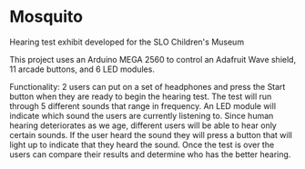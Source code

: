 # Mosquito
Hearing test exhibit developed for the SLO Children's Museum

This project uses an Arduino MEGA 2560 to control an Adafruit Wave shield, 11 arcade buttons, and 6 LED modules. 

Functionality: 2 users can put on a set of headphones and press the Start button when they are ready to begin the hearing test. The test will run through 5 different sounds that range in frequency. An LED module will indicate which sound the users are currently listening to. Since human hearing deteriorates as we age, different users will be able to hear only certain sounds. If the user heard the sound they will press a button that will light up to indicate that they heard the sound. Once the test is over the users can compare their results and determine who has the better hearing.
